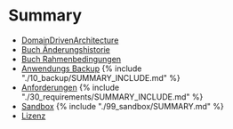 # Summary
* [DomainDrivenArchitecture](README.md)
* [Buch Änderungshistorie](change_history.md)
* [Buch Rahmenbedingungen](01_scope/README.md)
* [Anwendungs Backup](10_backup/README.md)
{% include "./10_backup/SUMMARY_INCLUDE.md" %}
* [Anforderungen](30_requirements/README.md)
{% include "./30_requirements/SUMMARY_INCLUDE.md" %}
* [Sandbox](99_sandbox/README.md)
{% include "./99_sandbox/SUMMARY.md" %}
* [Lizenz](LICENSE.md)
    

